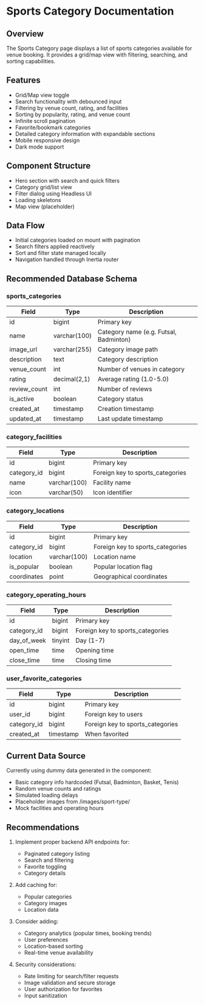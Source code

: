 # Sports Category Documentation

## Overview
The Sports Category page displays a list of sports categories available for venue booking. It provides a grid/map view with filtering, searching, and sorting capabilities.

## Features
- Grid/Map view toggle
- Search functionality with debounced input
- Filtering by venue count, rating, and facilities  
- Sorting by popularity, rating, and venue count
- Infinite scroll pagination
- Favorite/bookmark categories
- Detailed category information with expandable sections
- Mobile responsive design
- Dark mode support

## Component Structure
- Hero section with search and quick filters
- Category grid/list view
- Filter dialog using Headless UI
- Loading skeletons
- Map view (placeholder)

## Data Flow
- Initial categories loaded on mount with pagination
- Search filters applied reactively
- Sort and filter state managed locally
- Navigation handled through Inertia router

## Recommended Database Schema

### sports_categories
| Field | Type | Description |
|-------|------|-------------|
| id | bigint | Primary key |
| name | varchar(100) | Category name (e.g. Futsal, Badminton) |
| image_url | varchar(255) | Category image path |
| description | text | Category description |
| venue_count | int | Number of venues in category |
| rating | decimal(2,1) | Average rating (1.0-5.0) |
| review_count | int | Number of reviews |
| is_active | boolean | Category status |
| created_at | timestamp | Creation timestamp |
| updated_at | timestamp | Last update timestamp |

### category_facilities 
| Field | Type | Description |
|-------|------|-------------|
| id | bigint | Primary key |
| category_id | bigint | Foreign key to sports_categories |
| name | varchar(100) | Facility name |
| icon | varchar(50) | Icon identifier |

### category_locations
| Field | Type | Description |
|-------|------|-------------|
| id | bigint | Primary key |
| category_id | bigint | Foreign key to sports_categories |
| location | varchar(100) | Location name |
| is_popular | boolean | Popular location flag |
| coordinates | point | Geographical coordinates |

### category_operating_hours
| Field | Type | Description |
|-------|------|-------------|
| id | bigint | Primary key |
| category_id | bigint | Foreign key to sports_categories |
| day_of_week | tinyint | Day (1-7) |
| open_time | time | Opening time |
| close_time | time | Closing time |

### user_favorite_categories
| Field | Type | Description |
|-------|------|-------------|
| id | bigint | Primary key |
| user_id | bigint | Foreign key to users |
| category_id | bigint | Foreign key to sports_categories |
| created_at | timestamp | When favorited |

## Current Data Source
Currently using dummy data generated in the component:
- Basic category info hardcoded (Futsal, Badminton, Basket, Tenis)
- Random venue counts and ratings
- Simulated loading delays
- Placeholder images from /images/sport-type/
- Mock facilities and operating hours

## Recommendations
1. Implement proper backend API endpoints for:
   - Paginated category listing
   - Search and filtering
   - Favorite toggling
   - Category details

2. Add caching for:
   - Popular categories
   - Category images
   - Location data

3. Consider adding:
   - Category analytics (popular times, booking trends)
   - User preferences
   - Location-based sorting
   - Real-time venue availability

4. Security considerations:
   - Rate limiting for search/filter requests
   - Image validation and secure storage
   - User authorization for favorites
   - Input sanitization
